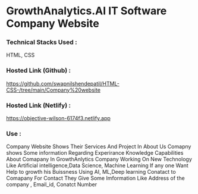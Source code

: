 # GrowthAnalytics.AI IT Software Company Website

### Technical Stacks Used :
HTML, CSS

### Hosted Link (Github) : 
https://github.com/swapnilshendepatil/HTML-CSS-/tree/main/Company%20website

### Hosted Link (Netlify) :
https://objective-wilson-6174f3.netlify.app

### Use :
Company Website Shows Their Services And Project
In About Us Comapny shows Some information Regarding Experirance Knowledge Capabilities About Comapany
In GrowthAnlytics Company Working On New Technology Like Artificial intelligence,Data Science, Machine Learning
If any one Want Help to growth his Buissness Using AI, ML,Deep learning Conatact to Comapany
For Contact They Give Some Imformation Like Address of the company , Email_id, Conatct Number
